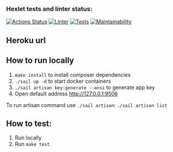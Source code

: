 ### Hexlet tests and linter status:
[![Actions Status](https://github.com/rnixik-hex/php-project-lvl4/workflows/hexlet-check/badge.svg)](https://github.com/rnixik-hex/php-project-lvl4/actions)
[![Linter](https://github.com/rnixik-hex/php-project-lvl4/workflows/Linter/badge.svg)](https://github.com/rnixik-hex/php-project-lvl4/actions)
[![Tests](https://github.com/rnixik-hex/php-project-lvl4/workflows/Tests/badge.svg)](https://github.com/rnixik-hex/php-project-lvl4/actions)
[![Maintainability](https://api.codeclimate.com/v1/badges/cff4bc5d79fba74acb4f/maintainability)](https://codeclimate.com/github/rnixik-hex/php-project-lvl4/maintainability)

## Heroku url



## How to run locally

1. `make install` to install composer dependencies
2. `./sail up -d` to start docker containers
3. `./sail artisan key:generate --ansi` to generate app key
4. Open default address http://127.0.0.1:9506

To run artisan command use `./sail artisan`: `./sail artisan list`

## How to test:

1. Run locally
2. Run `make test`
